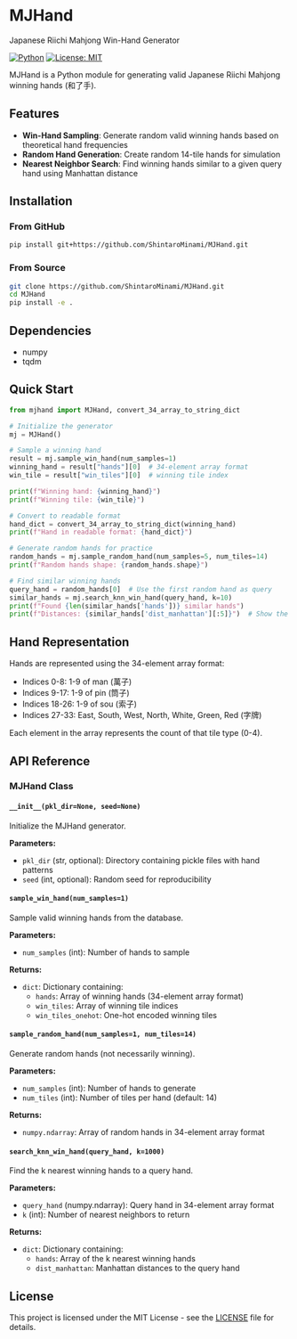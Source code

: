 # MJHand

Japanese Riichi Mahjong Win-Hand Generator

[![Python](https://img.shields.io/badge/python-3.6+-blue.svg)](https://www.python.org/downloads/)
[![License: MIT](https://img.shields.io/badge/License-MIT-yellow.svg)](https://opensource.org/licenses/MIT)

MJHand is a Python module for generating valid Japanese Riichi Mahjong winning hands (和了手).
## Features

- **Win-Hand Sampling**: Generate random valid winning hands based on theoretical hand frequencies
- **Random Hand Generation**: Create random 14-tile hands for simulation
- **Nearest Neighbor Search**: Find winning hands similar to a given query hand using Manhattan distance

## Installation

### From GitHub
```bash
pip install git+https://github.com/ShintaroMinami/MJHand.git
```

### From Source
```bash
git clone https://github.com/ShintaroMinami/MJHand.git
cd MJHand
pip install -e .
```

## Dependencies

- numpy
- tqdm

## Quick Start

```python
from mjhand import MJHand, convert_34_array_to_string_dict

# Initialize the generator
mj = MJHand()

# Sample a winning hand
result = mj.sample_win_hand(num_samples=1)
winning_hand = result["hands"][0]  # 34-element array format
win_tile = result["win_tiles"][0]  # winning tile index

print(f"Winning hand: {winning_hand}")
print(f"Winning tile: {win_tile}")

# Convert to readable format
hand_dict = convert_34_array_to_string_dict(winning_hand)
print(f"Hand in readable format: {hand_dict}")

# Generate random hands for practice
random_hands = mj.sample_random_hand(num_samples=5, num_tiles=14)
print(f"Random hands shape: {random_hands.shape}")

# Find similar winning hands
query_hand = random_hands[0]  # Use the first random hand as query
similar_hands = mj.search_knn_win_hand(query_hand, k=10)
print(f"Found {len(similar_hands['hands'])} similar hands")
print(f"Distances: {similar_hands['dist_manhattan'][:5]}")  # Show the first 5 distances
```

## Hand Representation

Hands are represented using the 34-element array format:
- Indices 0-8: 1-9 of man (萬子)
- Indices 9-17: 1-9 of pin (筒子) 
- Indices 18-26: 1-9 of sou (索子)
- Indices 27-33: East, South, West, North, White, Green, Red (字牌)

Each element in the array represents the count of that tile type (0-4).

## API Reference

### MJHand Class

#### `__init__(pkl_dir=None, seed=None)`
Initialize the MJHand generator.

**Parameters:**
- `pkl_dir` (str, optional): Directory containing pickle files with hand patterns
- `seed` (int, optional): Random seed for reproducibility

#### `sample_win_hand(num_samples=1)`
Sample valid winning hands from the database.

**Parameters:**
- `num_samples` (int): Number of hands to sample

**Returns:**
- `dict`: Dictionary containing:
  - `hands`: Array of winning hands (34-element array format)
  - `win_tiles`: Array of winning tile indices
  - `win_tiles_onehot`: One-hot encoded winning tiles

#### `sample_random_hand(num_samples=1, num_tiles=14)`
Generate random hands (not necessarily winning).

**Parameters:**
- `num_samples` (int): Number of hands to generate
- `num_tiles` (int): Number of tiles per hand (default: 14)

**Returns:**
- `numpy.ndarray`: Array of random hands in 34-element array format

#### `search_knn_win_hand(query_hand, k=1000)`
Find the k nearest winning hands to a query hand.

**Parameters:**
- `query_hand` (numpy.ndarray): Query hand in 34-element array format
- `k` (int): Number of nearest neighbors to return

**Returns:**
- `dict`: Dictionary containing:
  - `hands`: Array of the k nearest winning hands
  - `dist_manhattan`: Manhattan distances to the query hand

## License

This project is licensed under the MIT License - see the [LICENSE](LICENSE) file for details.
